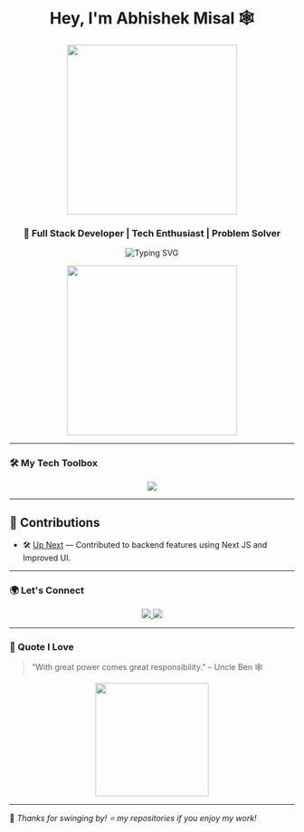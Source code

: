 <h1 align="center">Hey, I'm Abhishek Misal 🕸️</h1>

<p align="center">
  <img src="https://media.giphy.com/media/11JTxkrmq4bGE0/giphy.gif" width="300" />
</p>

<h3 align="center">🚀 Full Stack Developer | Tech Enthusiast | Problem Solver</h3>

<p align="center">
  <img src="https://readme-typing-svg.herokuapp.com?font=Fira+Code&size=24&pause=1000&center=true&vCenter=true&color=00F9FF&width=435&lines=Hi+there!+I'm+Abhishek+Misal;Full+Stack+Developer+from+IIIT+Vadodara;Love+to+build+cool+projects+%F0%9F%92%BB" alt="Typing SVG" />
</p>

<!-- Spider-Man Animation -->
<p align="center">
  <img src="https://raw.githubusercontent.com/abhishekmisal2169/abhishekmisal2169/main/spiderman-running.gif" width="300" />
</p>

---

### 🛠️ My Tech Toolbox

<div align="center">
  <img src="https://skillicons.dev/icons?i=java,python,js,ts,react,nextjs,nodejs,express,tailwind,postgres,mongodb,git,github,redis,postman,matlab,prisma" />
</div>

---

## 💼 Contributions

- 🛠️ [Up Next](https://github.com/chiraagsharma24/up-next) — Contributed to backend features using Next JS and Improved UI.

---

### 🌍 Let's Connect

<p align="center">
  <a href="https://www.linkedin.com/in/abhishekmisal2169/">
    <img src="https://img.shields.io/badge/LinkedIn-blue?style=for-the-badge&logo=linkedin&logoColor=white"/>
  </a>
  <a href="mailto:youremail@example.com">
    <img src="https://img.shields.io/badge/Gmail-red?style=for-the-badge&logo=gmail&logoColor=white"/>
  </a>
</p>

---

### 🎯 Quote I Love

> “With great power comes great responsibility.” – Uncle Ben 🕸️

<p align="center">
  <img src="https://media.giphy.com/media/l0Exk8EUzSLsrErEQ/giphy.gif" width="200">
</p>

---

🧡 _Thanks for swinging by! ⭐ my repositories if you enjoy my work!_
